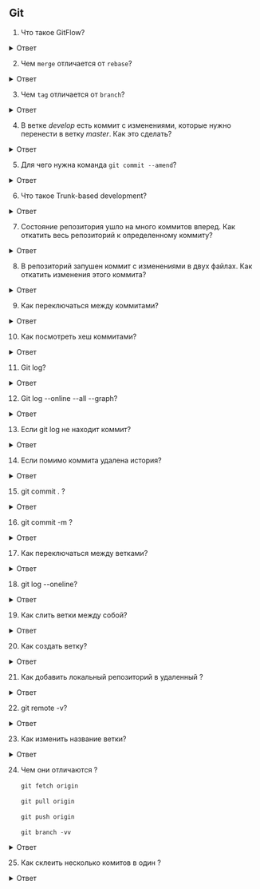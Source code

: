 ## Git

1. Что такое GitFlow?

<details>
  <summary>Ответ</summary>

GitFlow - модель ветвления Git.

*Ключевые идеи*:
1. Данная модель отлично подходит для организации рабочего процесса на основе релизов,
2. Gitflow предлагает создание отдельной ветки для исправлений ошибок в продуктовой среде.

*Последовательность работы при использовании модели Gitflow*:

1. Из *master* создается ветка *develop*.
2. Из *develop* создаются ветки *feature*.
3. Когда разработка новой функциональности завершена, она объединяется с веткой *develop*.
4. Из *develop* создается ветка *release*.
5. Когда ветка релиза готова, она объединяется с *develop* и *master*.
6. Если в *master* обнаружена проблема, из нее создается ветка *hotfix*.
7. Как только исправление на ветке *hotfix* завершено, она объединяется с *develop* и *master*.

</details>

2. Чем `merge` отличается от `rebase`?

<details>
  <summary>Ответ</summary>

- `git merge` - выполняет слияние коммитов из одной ветки в другую. В этом процессе изменяется только целевая ветка. История исходных веток остается неизменной.

  ![git-merge](imgs/git-merge.png)

  *Преимущества*:
    1. Простота,
    2. Сохраняет полную историю и хронологический порядок,
    3. Поддерживает контекст ветки.

  *Недостатки*:
    1. История коммитов может быть заполнена (загрязнена) множеством коммитов,
    2. Отладка с использованием git bisect может стать сложнее.


- `git rebase` - сжимает все изменения в один патч. Затем интегрирует патч в целевую ветку. В отличии от *merge*, *rebase* перезаписывает историю, потому что она передаётся завершенную работу из одной ветки в другую. В процессе устраняется нежелательная история.

  ![git-rebase](imgs/git-rebase.png)

  *Преимущества*:
    1. Упрощает потенциально сложную историю,
    2. Упрощение манипуляций с единственным коммитом,
    3. Избежание слияния коммитов в занятых репозиториях и ветках,
    4. Очищает промежуточные коммиты, делая их одним коммитом, что полезно для DevOps команд.

    *Недостатки*:
    1. Сжатие фич до нескольких коммитов может скрыть контекст
    2. Перемещение публичных репозиториев может быть опасным при     работе в команде,
    3. Появляется больше работы,
    4. Для восстановления с удаленными ветками требуется     принудительный пуш. Это приводит к обновлению всех веток, имеющих одно и то же имя, как локально, так и удаленно.

</details>

3. Чем `tag` отличается от `branch`?

<details>
  <summary>Ответ</summary>

И *tag* и *branch* представляют собой указатели на коммиты.
- Ветка представляет собой отдельный поток разработки, который может выполняться одновременно с другими разработками в той же кодовой базе. Коммит в ветке указывает на изменения, которые добавляются в новых коммитах
- Тег представляет собой версию определенной ветки в определенный момент времени.

*Tag* представляет собой версию той или иной ветки в определенный момент времени. *Branch* представляет собой отдельный поток разработки, который может выполнятся одновременно с другими разработками в той же кодовой базе.

</details>

4. В ветке *develop* есть коммит с изменениями, которые нужно перенести в ветку *master*. Как это сделать?

<details>
  <summary>Ответ</summary>

Необходимо найти хеш этого коммита и выполнить следующую комманду в ветке, в которую нужно перенести коммит.
```sh
git cherry-pick <commit_hash>
```

</details>

5. Для чего нужна команда `git commit --amend`?

<details>
  <summary>Ответ</summary>

`commit --ammend` используется для исправления сообщения последнего коммита. Также возможно использовать, чтобы добавить файлы в индекс (`git add`), после добавить файлы в коммит `git commit --ammend`.

</details>

6. Что такое Trunk-based development?

<details>
  <summary>Ответ</summary>

Trunk-based Development (TBD) - модель ветвления, в которой разработчики совместно работают над кодом в одной ветви, называемой "стволом" (trunk). При этом другие ветви имеют короткий срок жизни благодаря использованию документированных методов.

</details>

7. Состояние репозитория ушло на много коммитов вперед. Как откатить весь репозиторий к определенному коммиту?

<details>
  <summary>Ответ</summary>

git reset --hard <tag/branch/commit hash>

</details>

8. В репозиторий запушен коммит с изменениями в двух файлах. Как откатить изменения этого коммита?

<details>
  <summary>Ответ</summary>

git revert <commit hash>
`git revert <commit hash>`

</details>

9. Как переключаться между коммитами?

<details>
  <summary>Ответ</summary>

`git checkout <commit hash>`

</details>

10. Как посмотреть хеш коммитами?

<details>
  <summary>Ответ</summary>

`git status`

</details>

11. Git log?

<details>
  <summary>Ответ</summary>
Отображает историю коммитов.

По умолчанию (без аргументов) git log перечисляет коммиты, сделанные в репозитории в обратном к хронологическому порядке — последние коммиты находятся вверху

</details>

12. Git log  --online --all --graph?

<details>
  <summary>Ответ</summary>

Просмотр всех коммитов во всех ветках (с псевдо-графическими элементами для отображения связей между коммитами)

</details>

13. Если git log не находит коммит?

<details>
  <summary>Ответ</summary>

`git reflog` 

Либо для получения информации в более удобном виде, можно воспользоваться командой `git log -g`

</details>

14. Если помимо коммита удалена история?

<details>
  <summary>Ответ</summary>

`git fsck --full` - проверяет внутреннюю базу данных на целостность. Если выполнить её с ключом --full, будут показаны все объекты, недостижимые из других объектов

</details>

15. git commit . ?

<details>
  <summary>Ответ</summary>

Закоммитить все существующие файлы

</details>

16. git commit -m ?

<details>
  <summary>Ответ</summary>

Добавить коммит с комментарием

</details>

17. Как переключаться между ветками?

<details>
  <summary>Ответ</summary>

`git checkout <имя ветки>`

`git switch` Начиная с Git версии 2.23, вы можете использовать git switch вместо git checkout

</details>

18. git log --oneline?

<details>
  <summary>Ответ</summary>

Параметр oneline выводит каждый коммит в одну строку, что удобно если вы просматриваете большое количество коммитов.

удобнее отображать в альтернативном формате: 

`git log --pretty=oneline`

</details>

19. Как слить ветки между собой?

<details>
  <summary>Ответ</summary>

`git merge <name> -m <name>`

`git merge test -m master`

</details>

20. Как создать ветку?

<details>
  <summary>Ответ</summary>

`git checkout -b <name>`

`git checkout testing `

</details>

21. Как добавить локальный репозиторий в  удаленный ?

<details>
  <summary>Ответ</summary>

`git remote add origin  <url_address> -m <name>`

`git remote add origin https://gitlab.ekdeus.local/ek/test.git`

`git remote add origin https://github.com/ek-deus/test.git`

</details>

22. git remote -v?

<details>
  <summary>Ответ</summary>

Выводит список ваших удаленных подключений к другим репозиториям с URL-адресами.

</details>

23. Как изменить название ветки?

<details>
  <summary>Ответ</summary>

`git push origin  <зазвание ветки которое меням>: <название ветки на которое меняем>`

`git push origin  testtting: testing`

</details>

24. Чем они отличаются ?

    `git fetch origin`

    `git pull origin`
    
    `git push origin`

    `git branch -vv`

<details>
  <summary>Ответ</summary>

git fetch - это получение изменений с сервера

git pull - это шоткод для последовательности двух команд: git fetch (получение изменений с сервера) и git merge (сливание в локальную копию).

git push - передает коммиты из локального репозитория в удаленный.

git branch -vv  Выводит список локальных веток и дополнительную информацию о том, какая из веток отслеживается, отстаёт или опережает

</details>

25. Как склеить несколько комитов в один ?


<details>
  <summary>Ответ</summary>

`git squash`

</details>

</details>